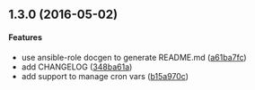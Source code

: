 <a name="1.3.0"></a>
## 1.3.0 (2016-05-02)


#### Features

*   use ansible-role docgen to generate README.md ([a61ba7fc](https://github.com/weareinteractive/ansible-cron/commit/a61ba7fcff7d2c0f36df86d78e6f268f70279440))
*   add CHANGELOG ([348ba61a](https://github.com/weareinteractive/ansible-cron/commit/348ba61a0faea93844934ac05d98374ba3f10fc7))
*   add support to manage cron vars ([b15a970c](https://github.com/weareinteractive/ansible-cron/commit/b15a970c6b7e78583ec57867211fbaa4b0d5a023))



